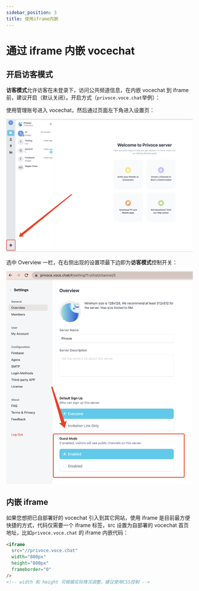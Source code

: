 ```yaml
---
sidebar_position: 3
title: 使用iframe内嵌
---
```


# 通过 iframe 内嵌 vocechat

## 开启访客模式

**访客模式**允许访客在未登录下，访问公共频道信息，在内嵌 vocechat 到 iframe 前，建议开启（默认关闭）。开启方式（`privoce.voce.chat`举例）：

使用管理账号进入 vocechat，然后通过页面左下角进入设置页：

![进入设置](image/iframe-embed-1.png)

选中 Overview 一栏，在右侧出现的设置项最下边即为**访客模式**控制开关：

![开启访客模式](image/iframe-embed-2.png)

## 内嵌 iframe

如果您想把已自部署好的 vocechat 引入到其它网站，使用 iframe 是目前最方便快捷的方式，代码仅需要一个 iframe 标签，src 设置为自部署的 vocechat 首页地址，比如`privoce.voce.chat` 的 iframe 内嵌代码：

```html
<iframe
  src="//privoce.voce.chat"
  width="800px"
  height="800px"
  frameborder="0"
/>
<!-- width 和 height 可根据实际情况调整，建议使用CSS控制 -->
```
